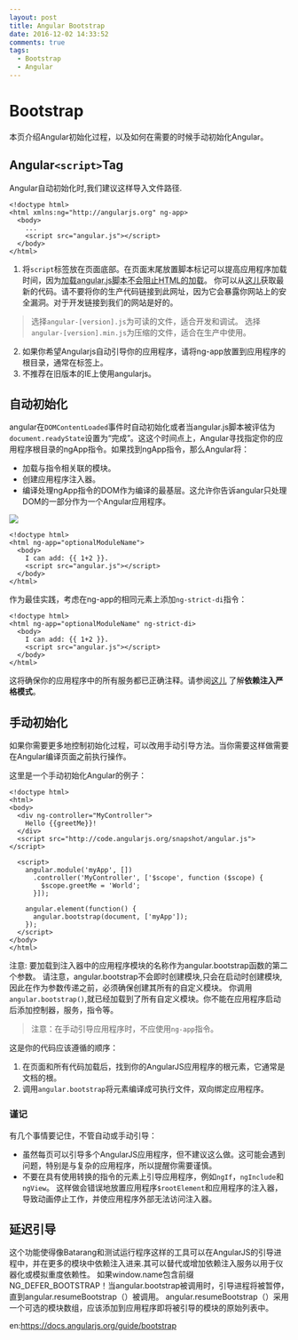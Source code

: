 ```yaml
---
layout: post
title: Angular Bootstrap
date: 2016-12-02 14:33:52
comments: true
tags:
  - Bootstrap
  - Angular
---
```

# Bootstrap

本页介绍Angular初始化过程，以及如何在需要的时候手动初始化Angular。


<!-- more -->

## Angular` <script> `Tag
Angular自动初始化时,我们建议这样导入文件路径.
```
<!doctype html>
<html xmlns:ng="http://angularjs.org" ng-app>
  <body>
    ...
    <script src="angular.js"></script>
  </body>
</html>
```
1. 将`script`标签放在页面底部。在页面末尾放置脚本标记可以提高应用程序加载时间，因为<abbr  title="">加载angular.js脚本不会阻止HTML的加载</abbr>。
你可以从[这儿](http://code.angularjs.org)获取最新的代码。请不要将你的生产代码链接到此网址，因为它会暴露你网站上的安全漏洞。对于开发链接到我们的网站是好的。
> 选择`angular-[version].js`为可读的文件，适合开发和调试。
> 选择`angular-[version].min.js`为压缩的文件，适合在生产中使用。
2. 如果你希望Angularjs自动引导你的应用程序，请将ng-app放置到应用程序的根目录，通常在<html>标签上。
3. 不推荐在旧版本的IE上使用angularjs。

## 自动初始化
angular在`DOMContentLoaded`事件时自动初始化或者当angular.js脚本被评估为`document.readyState`设置为“完成”。这这个时间点上，Angular寻找指定你的应用程序根目录的ngApp指令。如果找到ngApp指令，那么Angular将：
* 加载与指令相关联的模块。
* 创建应用程序注入器。
* 编译处理ngApp指令的DOM作为编译的最基层。这允许你告诉angular只处理DOM的一部分作为一个Angular应用程序。

![](/img/concepts-startup.png)

```
<!doctype html>
<html ng-app="optionalModuleName">
  <body>
    I can add: {{ 1+2 }}.
    <script src="angular.js"></script>
  </body>
</html>
```
作为最佳实践，考虑在ng-app的相同元素上添加`ng-strict-di`指令：
```
<!doctype html>
<html ng-app="optionalModuleName" ng-strict-di>
  <body>
    I can add: {{ 1+2 }}.
    <script src="angular.js"></script>
  </body>
</html>
```
这将确保你的应用程序中的所有服务都已正确注释。请参阅[这儿](https://docs.angularjs.org/guide/di#using-strict-dependency-injection) 了解**依赖注入严格模式**。



## 手动初始化
如果你需要更多地控制初始化过程，可以改用手动引导方法。当你需要这样做需要在Angular编译页面之前执行操作。

这里是一个手动初始化Angular的例子：
```
<!doctype html>
<html>
<body>
  <div ng-controller="MyController">
    Hello {{greetMe}}!
  </div>
  <script src="http://code.angularjs.org/snapshot/angular.js"></script>

  <script>
    angular.module('myApp', [])
      .controller('MyController', ['$scope', function ($scope) {
        $scope.greetMe = 'World';
      }]);

    angular.element(function() {
      angular.bootstrap(document, ['myApp']);
    });
  </script>
</body>
</html>
```
 注意: 要加载到注入器中的应用程序模块的名称作为angular.bootstrap函数的第二个参数。
 请注意，angular.bootstrap不会即时创建模块,只会在启动时创建模块,因此在作为参数传递之前，必须确保创建其所有的自定义模块。
你调用`angular.bootstrap()`,就已经加载到了所有自定义模块。你不能在应用程序启动后添加控制器，服务，指令等。

>注意：在手动引导应用程序时，不应使用`ng-app`指令。

这是你的代码应该遵循的顺序：
1. 在页面和所有代码加载后，找到你的AngularJS应用程序的根元素，它通常是文档的根。
2. 调用`angular.bootstrap`将元素编译成可执行文件，双向绑定应用程序。

### 谨记
有几个事情要记住，不管自动或手动引导：
* 虽然每页可以引导多个AngularJS应用程序，但不建议这么做。这可能会遇到问题，特别是与复杂的应用程序，所以提醒你需要谨慎。
* 不要在具有使用转换的指令的元素上引导应用程序，例如`ngIf`，`ngInclude`和`ngView`。
   这样做会错误地放置应用程序`$rootElement`和应用程序的注入器，导致动画停止工作，并使应用程序外部无法访问注入器。

## 延迟引导
这个功能使得像Batarang和测试运行程序这样的工具可以在AngularJS的引导进程中，并在更多的模块中依赖注入进来.其可以替代或增加依赖注入服务以用于仪器化或模拟重度依赖性。
如果window.name包含前缀NG_DEFER_BOOTSTRAP！当angular.bootstrap被调用时，引导进程将被暂停，直到angular.resumeBootstrap（）被调用。
angular.resumeBootstrap（）采用一个可选的模块数组，应该添加到应用程序即将被引导的模块的原始列表中。


en:https://docs.angularjs.org/guide/bootstrap
